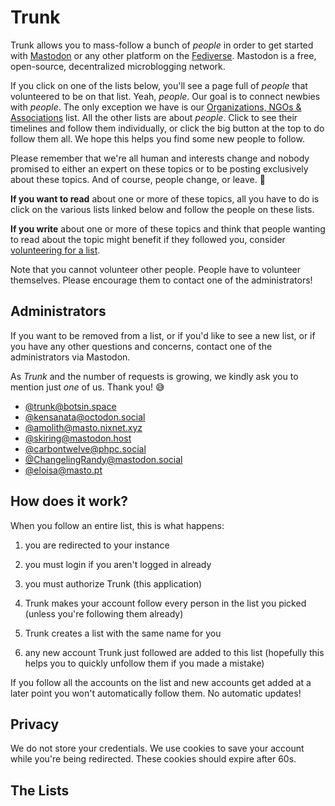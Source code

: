 # Trunk

Trunk allows you to mass-follow a bunch of *people* in order to get
started with [Mastodon](https://joinmastodon.org/) or any other
platform on the [Fediverse](https://en.wikipedia.org/wiki/Fediverse).
Mastodon is a free, open-source, decentralized microblogging network.

If you click on one of the lists below, you'll see a page full of
*people* that volunteered to be on that list. Yeah, *people*. Our
goal is to connect newbies with *people*. The only exception we have
is our [Organizations, NGOs & Associations](https://communitywiki.org/trunk/grab/Organisations,%20NGOs%20&%20Associations) list. All the other lists are about
*people*. Click to see their timelines and follow them individually,
or click the big button at the top to do follow them all. We hope this
helps you find some new people to follow.

Please remember that we're all
human and interests change and nobody promised to either an expert on
these topics or to be posting exclusively about these topics. And of
course, people change, or leave. 🙂

**If you want to read** about one or more of these topics, all you
have to do is click on the various lists linked below and follow the
people on these lists.

**If you write** about one or more of these topics and think that
people wanting to read about the topic might benefit if they followed
you, consider [volunteering for a list](/trunk/request).

Note that you cannot volunteer other people. People have to volunteer
themselves. Please encourage them to contact one of the
administrators!

## Administrators

If you want to be removed from a list, or if you'd like to see a new
list, or if you have any other questions and concerns, contact one of
the administrators via Mastodon.

As *Trunk* and the number of requests is growing, we kindly
ask you to mention just *one* of us. Thank you! 😅

- [@trunk@botsin.space](https://botsin.space/@trunk)
- [@kensanata@octodon.social](https://octodon.social/@kensanata)
- [@amolith@masto.nixnet.xyz](https://masto.nixnet.xyz/@amolith)
- [@skiring@mastodon.host](https://mastodon.host/@skiring)
- [@carbontwelve@phpc.social](https://phpc.social/@carbontwelve)
- [@ChangelingRandy@mastodon.social](https://mastodon.social/@ChangelingRandy)
- [@eloisa@masto.pt](https://masto.pt/@eloisa)

## How does it work?

When you follow an entire list, this is what happens:

1. you are redirected to your instance

2. you must login if you aren't logged in already

3. you must authorize Trunk (this application)

4. Trunk makes your account follow every person in the list you picked
   (unless you're following them already)
   
5. Trunk creates a list with the same name for you

6. any new account Trunk just followed are added to this list
   (hopefully this helps you to quickly unfollow them if you made a
   mistake)

If you follow all the accounts on the list and new accounts get added
at a later point you won't automatically follow them. No automatic
updates!

## Privacy

We do not store your credentials. We use cookies to save
your account while you're being redirected. These cookies should
expire after 60s.

## The Lists
